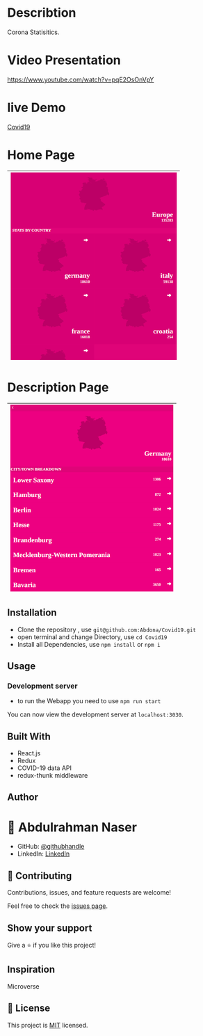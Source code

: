 # Describtion

Corona Statisitics.

# Video Presentation
https://www.youtube.com/watch?v=pqE2OsOnVpY

# live Demo
 [Covid19](https://dazzling-franklin-970efc.netlify.app/)

# Home Page

| ![screenshot](./homepage.png)|
| :------------: |

# Description Page

| ![screenshot](./descriptionpage.png)|
| :------------: |

## Installation

- Clone the repository , use  `git@github.com:Abdona/Covid19.git` 
- open terminal and change Directory, use `cd Covid19`
- Install all Dependencies, use `npm install` or `npm i`

## Usage

### Development server
- to run the Webapp you need to use `npm run start`

You can now view the development server at `localhost:3030`.


## Built With

- React.js
- Redux
- COVID-19 data API
- redux-thunk middleware



## Author

# 👤 Abdulrahman Naser
- GitHub: [@githubhandle](https://github.com/Abdona)
- LinkedIn: [LinkedIn](https://www.linkedin.com/in/abdulrahman-nasser-2b7173131/)

## 🤝 Contributing

Contributions, issues, and feature requests are welcome!

Feel free to check the [issues page](https://github.com/Abdona/Covid19/issues).

## Show your support

Give a ⭐️ if you like this project!

## Inspiration
Microverse

## 📝 License

This project is [MIT](./LICENSE) licensed.